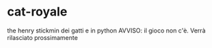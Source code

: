 # cat-royale
the henry stickmin dei gatti e in python
AVVISO: il gioco non c'è. Verrà rilasciato prossimamente
